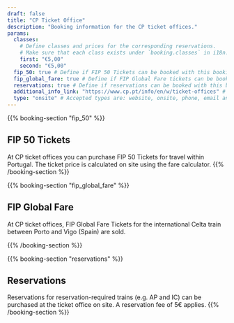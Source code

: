 ```yaml
---
draft: false
title: "CP Ticket Office"
description: "Booking information for the CP ticket offices."
params:
  classes:
    # Define classes and prices for the corresponding reservations.
    # Make sure that each class exists under `booking.classes` in i18n.
    first: "€5,00"
    second: "€5,00"
  fip_50: true # Define if FIP 50 Tickets can be booked with this booking platform
  fip_global_fare: true # Define if FIP Global Fare tickets can be booked with this booking platform
  reservations: true # Define if reservations can be booked with this booking platform
  additional_info_link: "https://www.cp.pt/info/en/w/ticket-offices" # Add a link with additional information
  type: "onsite" # Accepted types are: website, onsite, phone, email and machine
---
```


{{% booking-section "fip_50" %}}

## FIP 50 Tickets

At CP ticket offices you can purchase FIP 50 Tickets for travel within Portugal. The ticket price is calculated on site using the fare calculator.
{{% /booking-section %}}

{{% booking-section "fip_global_fare" %}}

## FIP Global Fare

At CP ticket offices, FIP Global Fare Tickets for the international Celta train between Porto and Vigo (Spain) are sold.

{{% /booking-section %}}

{{% booking-section "reservations" %}}

## Reservations

Reservations for reservation-required trains (e.g. AP and IC) can be purchased at the ticket office on site. A reservation fee of 5€ applies.
{{% /booking-section %}}

